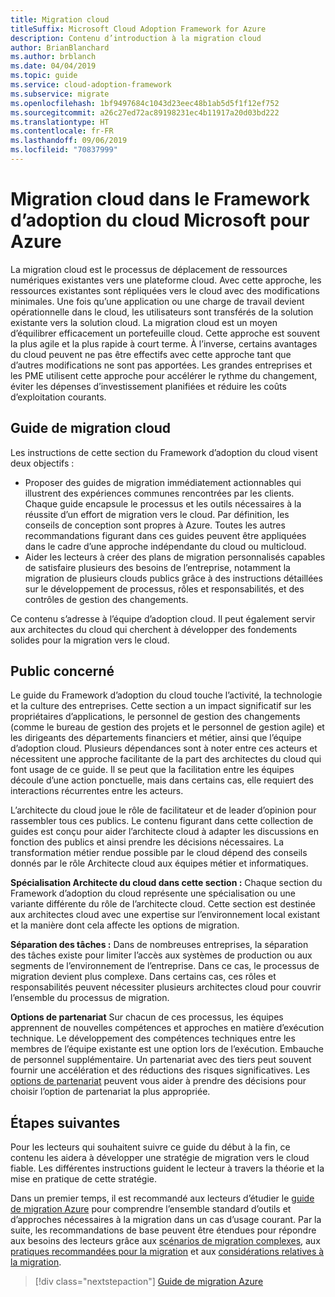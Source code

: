 ```yaml
---
title: Migration cloud
titleSuffix: Microsoft Cloud Adoption Framework for Azure
description: Contenu d’introduction à la migration cloud
author: BrianBlanchard
ms.author: brblanch
ms.date: 04/04/2019
ms.topic: guide
ms.service: cloud-adoption-framework
ms.subservice: migrate
ms.openlocfilehash: 1bf9497684c1043d23eec48b1ab5d5f1f12ef752
ms.sourcegitcommit: a26c27ed72ac89198231ec4b11917a20d03bd222
ms.translationtype: HT
ms.contentlocale: fr-FR
ms.lasthandoff: 09/06/2019
ms.locfileid: "70837999"
---
```

# <a name="cloud-migration-in-the-microsoft-cloud-adoption-framework-for-azure"></a>Migration cloud dans le Framework d’adoption du cloud Microsoft pour Azure

La migration cloud est le processus de déplacement de ressources numériques existantes vers une plateforme cloud. Avec cette approche, les ressources existantes sont répliquées vers le cloud avec des modifications minimales. Une fois qu’une application ou une charge de travail devient opérationnelle dans le cloud, les utilisateurs sont transférés de la solution existante vers la solution cloud. La migration cloud est un moyen d’équilibrer efficacement un portefeuille cloud. Cette approche est souvent la plus agile et la plus rapide à court terme. À l’inverse, certains avantages du cloud peuvent ne pas être effectifs avec cette approche tant que d’autres modifications ne sont pas apportées. Les grandes entreprises et les PME utilisent cette approche pour accélérer le rythme du changement, éviter les dépenses d’investissement planifiées et réduire les coûts d’exploitation courants.

## <a name="cloud-migration-guidance"></a>Guide de migration cloud

Les instructions de cette section du Framework d’adoption du cloud visent deux objectifs :

- Proposer des guides de migration immédiatement actionnables qui illustrent des expériences communes rencontrées par les clients. Chaque guide encapsule le processus et les outils nécessaires à la réussite d’un effort de migration vers le cloud. Par définition, les conseils de conception sont propres à Azure. Toutes les autres recommandations figurant dans ces guides peuvent être appliquées dans le cadre d’une approche indépendante du cloud ou multicloud.
- Aider les lecteurs à créer des plans de migration personnalisés capables de satisfaire plusieurs des besoins de l’entreprise, notamment la migration de plusieurs clouds publics grâce à des instructions détaillées sur le développement de processus, rôles et responsabilités, et des contrôles de gestion des changements.

Ce contenu s’adresse à l’équipe d’adoption cloud. Il peut également servir aux architectes du cloud qui cherchent à développer des fondements solides pour la migration vers le cloud.

## <a name="intended-audience"></a>Public concerné

Le guide du Framework d’adoption du cloud touche l’activité, la technologie et la culture des entreprises. Cette section a un impact significatif sur les propriétaires d’applications, le personnel de gestion des changements (comme le bureau de gestion des projets et le personnel de gestion agile) et les dirigeants des départements financiers et métier, ainsi que l’équipe d’adoption cloud. Plusieurs dépendances sont à noter entre ces acteurs et nécessitent une approche facilitante de la part des architectes du cloud qui font usage de ce guide. Il se peut que la facilitation entre les équipes découle d’une action ponctuelle, mais dans certains cas, elle requiert des interactions récurrentes entre les acteurs.

L’architecte du cloud joue le rôle de facilitateur et de leader d’opinion pour rassembler tous ces publics. Le contenu figurant dans cette collection de guides est conçu pour aider l’architecte cloud à adapter les discussions en fonction des publics et ainsi prendre les décisions nécessaires. La transformation métier rendue possible par le cloud dépend des conseils donnés par le rôle Architecte cloud aux équipes métier et informatiques.

**Spécialisation Architecte du cloud dans cette section :** Chaque section du Framework d’adoption du cloud représente une spécialisation ou une variante différente du rôle de l’architecte cloud. Cette section est destinée aux architectes cloud avec une expertise sur l’environnement local existant et la manière dont cela affecte les options de migration.

**Séparation des tâches :** Dans de nombreuses entreprises, la séparation des tâches existe pour limiter l’accès aux systèmes de production ou aux segments de l’environnement de l’entreprise. Dans ce cas, le processus de migration devient plus complexe. Dans certains cas, ces rôles et responsabilités peuvent nécessiter plusieurs architectes cloud pour couvrir l’ensemble du processus de migration.

**Options de partenariat** Sur chacun de ces processus, les équipes apprennent de nouvelles compétences et approches en matière d’exécution technique. Le développement des compétences techniques entre les membres de l’équipe existante est une option lors de l’exécution. Embauche de personnel supplémentaire. Un partenariat avec des tiers peut souvent fournir une accélération et des réductions des risques significatives. Les [options de partenariat](./migration-considerations/assess/partnership-options.md) peuvent vous aider à prendre des décisions pour choisir l’option de partenariat la plus appropriée.

## <a name="next-steps"></a>Étapes suivantes

Pour les lecteurs qui souhaitent suivre ce guide du début à la fin, ce contenu les aidera à développer une stratégie de migration vers le cloud fiable. Les différentes instructions guident le lecteur à travers la théorie et la mise en pratique de cette stratégie.

Dans un premier temps, il est recommandé aux lecteurs d’étudier le [guide de migration Azure](./azure-migration-guide/index.md) pour comprendre l’ensemble standard d’outils et d’approches nécessaires à la migration dans un cas d’usage courant. Par la suite, les recommandations de base peuvent être étendues pour répondre aux besoins des lecteurs grâce aux [scénarios de migration complexes](./expanded-scope/index.md), aux [pratiques recommandées pour la migration](./azure-best-practices/index.md) et aux [considérations relatives à la migration](./migration-considerations/index.md).

> [!div class="nextstepaction"]
> [Guide de migration Azure](./azure-migration-guide/index.md)
